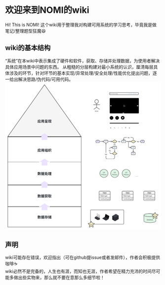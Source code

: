 # 欢迎来到NOMI的wiki

Hi! This is NOMI!
这个wiki用于整理我对构建可用系统的学习思考，毕竟我是做笔记/整理题型狂魔😆

## wiki的基本结构
“系统”在本wiki中表示集成了硬件和软件，获取、存储并处理数据，为使用者解决具体应用场景中问题的东西。
从粗糙的分层构建对最小系统的认识，厘清每层具体涉及的环节，针对环节的基本实现/异常处理/安全处理/性能优化提出问题，逐一给出解决思路/伪代码/可用代码。
![wiki_content_plan.png](./figure/wiki_content_plan.png)



## 声明
wiki可能存在错误，欢迎指出（可在github提issue或者发邮件），作者会积极提供咖啡☕  
wiki必然不是完备的，人生也有涯，而知也无涯，作者希望在精力充沛的时间尽可能多做出些实物来，那么就不要在意那么多细节啦！

